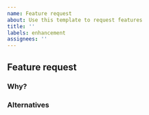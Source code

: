 ```yaml
---
name: Feature request
about: Use this template to request features
title: ''
labels: enhancement
assignees: ''
---
```


## Feature request

<!-- Provide a concise description of the feature you'd like to see implemented. -->

### Why?

<!-- Explain why this feature is important, guiding use case(s) etc. -->

### Alternatives

<!-- Briefly describe potential alternatives you've considered. -->
